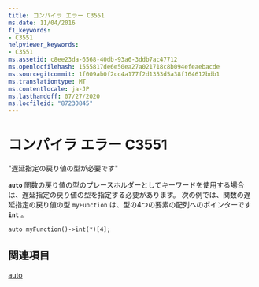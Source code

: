```yaml
---
title: コンパイラ エラー C3551
ms.date: 11/04/2016
f1_keywords:
- C3551
helpviewer_keywords:
- C3551
ms.assetid: c8ee23da-6568-40db-93a6-3ddb7ac47712
ms.openlocfilehash: 1555817de6e50ea27a021718c8b094efeaebacde
ms.sourcegitcommit: 1f009ab0f2cc4a177f2d1353d5a38f164612bdb1
ms.translationtype: MT
ms.contentlocale: ja-JP
ms.lasthandoff: 07/27/2020
ms.locfileid: "87230845"
---
```

# <a name="compiler-error-c3551"></a>コンパイラ エラー C3551

"遅延指定の戻り値の型が必要です"

**`auto`** 関数の戻り値の型のプレースホルダーとしてキーワードを使用する場合は、遅延指定の戻り値の型を指定する必要があります。 次の例では、関数の遅延指定の戻り値の型 `myFunction` は、型の4つの要素の配列へのポインターです **`int`** 。

```
auto myFunction()->int(*)[4];
```

## <a name="see-also"></a>関連項目

[auto](../../cpp/auto-cpp.md)

